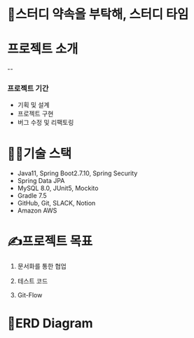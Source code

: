 # 📖스터디 약속을 부탁해, 스터디 타임

# 프로젝트 소개
--
### 프로젝트 기간
- 기획 및 설계
- 프로젝트 구현
- 버그 수정 및 리팩토링


# 👨‍🔧기술 스택
- Java11, Spring Boot2.7.10, Spring Security
- Spring Data JPA
- MySQL 8.0, JUnit5, Mockito
- Gradle 7.5
- GitHub, Git, SLACK, Notion
- Amazon AWS

# ✍프로젝트 목표
1. 문서화를 통한 협업

2. 테스트 코드

3. Git-Flow


# 🧊ERD Diagram

